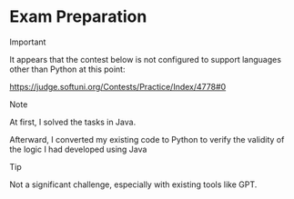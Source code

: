 # Exam Preparation

> [!IMPORTANT]
> It appears that the contest below is not configured to support languages other than Python at this point:
>
> 
> https://judge.softuni.org/Contests/Practice/Index/4778#0 

> [!NOTE]
> At first, I solved the tasks in Java.
>
> Afterward, I converted my existing code to Python to verify the validity of the logic I had developed using Java
>
>

> [!TIP]
> Not a significant challenge, especially with existing tools like GPT.
>
>
>
>
>
<!--
> [!WARNING]
> Urgent info that needs immediate user attention to avoid problems.

> [!CAUTION]
> Advises about risks or negative outcomes of certain actions.
